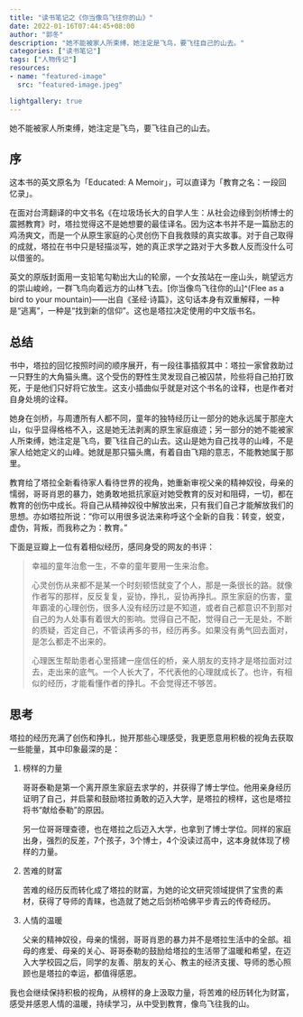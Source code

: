 ```yaml
---
title: "读书笔记之《你当像鸟飞往你的山》"
date: 2022-01-16T07:44:45+08:00
author: "郭冬"
description: "她不能被家人所束缚，她注定是飞鸟，要飞往自己的山去。"
categories: ["读书笔记"]
tags: ["人物传记"]
resources:
- name: "featured-image"
  src: "featured-image.jpeg"

lightgallery: true
---
```


她不能被家人所束缚，她注定是飞鸟，要飞往自己的山去。

<!--more-->

## 序

这本书的英文原名为「Educated: A Memoir」，可以直译为「教育之名：一段回忆录」。

在面对台湾翻译的中文书名《在垃圾场长大的自学人生：从社会边缘到剑桥博士的震撼教育》时，塔拉觉得这不是她想要的最佳译名。因为这本书并不是一篇励志的鸡汤爽文，而是一个从原生家庭的心灵创伤下自我救赎的真实故事。对于自己取得的成就，塔拉在书中只是轻描淡写，她的真正求学之路对于大多数人反而没什么可以借鉴的。

英文的原版封面用一支铅笔勾勒出大山的轮廓，一个女孩站在一座山头，眺望远方的崇山峻岭，一群飞鸟向着远方的山林飞去。[你当像鸟飞往你的山]^(Flee as a bird to your mountain)——出自《圣经·诗篇》，这句话本身有双重解释，一种是“逃离”，一种是“找到新的信仰”。这也是塔拉决定使用的中文版书名。

## 总结

书中，塔拉的回忆按照时间的顺序展开，有一段往事插叙其中：塔拉一家曾救助过一只野生的大角猫头鹰。这个受伤的野性生灵发现自己被囚禁，险些将自己拍打致死，于是他们只好将它放生。这支小插曲似乎就是对这个书名的诠释，也是作者对自身处境的诠释。

她身在剑桥，与周遭所有人都不同，童年的独特经历让一部分的她永远属于那座大山，似乎显得格格不入，这是她无法剥离的原生家庭痕迹；另一部分的她不能被家人所束缚，她注定是飞鸟，要飞往自己的山去。这山是她为自己找寻的山峰，不是家人给她定义的山峰。她就是那只猫头鹰，有着自由飞翔的意志，不能教她属于那里。

教育给了塔拉全新看待家人看待世界的视角，她重新审视父亲的精神奴役，母亲的懦弱，哥哥肖恩的暴力，她勇敢地抵抗家庭对她受教育的反对和阻碍，一切，都在教育的创伤中成长。将自己从精神奴役中解放出来，只有我们自己才能解放我们的思想。亦如塔拉所说：“你可以用很多说法来称呼这个全新的自我：转变，蜕变，虚伪，背叛，而我称之为：教育。”

下面是豆瓣上一位有着相似经历，感同身受的网友的书评：

> 幸福的童年治愈一生，不幸的童年要用一生来治愈。
>
> 心灵创伤从来都不是某一个时刻顿悟就变了个人，那是一条很长的路。就像作者写的那样，反反复复，妥协，挣扎，妥协再挣扎。原生家庭的伤害，童年霸凌的心理创伤，很多人没有经历过是不知道，或者自己都意识不到那对自己的为人处事有着很大的影响。觉得自己不配，觉得自己一无是处，不断的质疑，否定自己，不管读再多的书，经历再多。如果没有勇气回去面对，是怎么都走不出来的。
>
> 心理医生帮助患者心里搭建一座信任的桥，亲人朋友的支持才是塔拉面对过去，走出来的底气。一个人长大了，不代表他的心理就成长了。也许，有相似的经历，才能看懂作者的挣扎。不会觉得还不够苦。

## 思考

塔拉的经历充满了创伤和挣扎，抛开那些心理感受，我更愿意用积极的视角去获取一些能量，其中印象最深的是：

1. 榜样的力量

    哥哥泰勒是第一个离开原生家庭去求学的，并获得了博士学位。他用亲身经历证明了自己，并启蒙和鼓励塔拉勇敢的迈入大学，是塔拉的榜样，这也是塔拉将书“献给泰勒”的原因。
    
    另一位哥哥理查德，也在塔拉之后迈入大学，也拿到了博士学位。同样的家庭出身，强烈的反差，7个孩子，3个博士，4个没读过高中，这本身就体现了榜样的力量。

2. 苦难的财富

    苦难的经历反而转化成了塔拉的财富，为她的论文研究领域提供了宝贵的素材，获得了导师的青睐，也造就了她之后剑桥哈佛平步青云的传奇经历。

3. 人情的温暖
    
    父亲的精神奴役，母亲的懦弱，哥哥肖恩的暴力并不是塔拉生活中的全部。祖母的疼爱、母亲的关心、哥哥泰勒的鼓励给塔拉的生活带了温暖和希望，在迈入大学校园之后，同学的友善、朋友的关心、教主的经济支援、导师的悉心照顾也是塔拉的幸运，都值得感恩。

我也会继续保持积极的视角，从榜样的身上汲取力量，将苦难的经历转化为财富，感受并感恩人情的温暖，持续学习，从中受到教育，像鸟飞往我的山。
